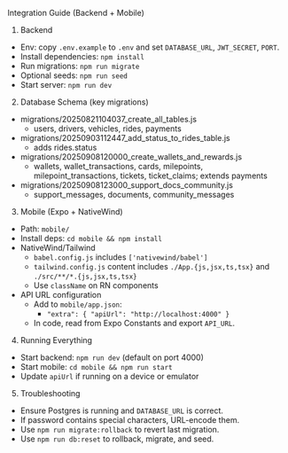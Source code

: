 Integration Guide (Backend + Mobile)

1) Backend

- Env: copy `.env.example` to `.env` and set `DATABASE_URL`, `JWT_SECRET`, `PORT`.
- Install dependencies: `npm install`
- Run migrations: `npm run migrate`
- Optional seeds: `npm run seed`
- Start server: `npm run dev`

2) Database Schema (key migrations)

- migrations/20250821104037_create_all_tables.js
  - users, drivers, vehicles, rides, payments
- migrations/20250903112447_add_status_to_rides_table.js
  - adds rides.status
- migrations/20250908120000_create_wallets_and_rewards.js
  - wallets, wallet_transactions, cards, milepoints, milepoint_transactions, tickets, ticket_claims; extends payments
- migrations/20250908123000_support_docs_community.js
  - support_messages, documents, community_messages

3) Mobile (Expo + NativeWind)

- Path: `mobile/`
- Install deps: `cd mobile && npm install`
- NativeWind/Tailwind
  - `babel.config.js` includes `['nativewind/babel']`
  - `tailwind.config.js` content includes `./App.{js,jsx,ts,tsx}` and `./src/**/*.{js,jsx,ts,tsx}`
  - Use `className` on RN components
- API URL configuration
  - Add to `mobile/app.json`:
    - `"extra": { "apiUrl": "http://localhost:4000" }`
  - In code, read from Expo Constants and export `API_URL`.

4) Running Everything

- Start backend: `npm run dev` (default on port 4000)
- Start mobile: `cd mobile && npm run start`
- Update `apiUrl` if running on a device or emulator

5) Troubleshooting

- Ensure Postgres is running and `DATABASE_URL` is correct.
- If password contains special characters, URL-encode them.
- Use `npm run migrate:rollback` to revert last migration.
- Use `npm run db:reset` to rollback, migrate, and seed.


